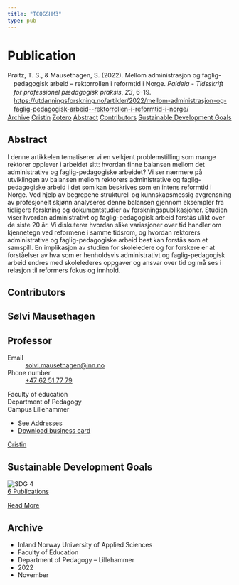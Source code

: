 ```yaml
---
title: "TCQGSHM3"
type: pub
---
```

<h1>Publication</h1>
<article id="csl-bib-container-TCQGSHM3" class="csl-bib-container">
  <div class="csl-bib-body" style="line-height: 1.35; padding-left: 1em; text-indent:-1em;">
  <div class="csl-entry">Pr&#xF8;itz, T. S., &amp; Mausethagen, S. (2022). Mellom administrasjon og faglig-pedagogisk arbeid &#x2013; rektorrollen i reformtid i Norge. <i>Paideia - Tidsskrift for professionel p&#xE6;dagogisk praksis</i>, <i>23</i>, 6&#x2013;19. <a href="https://utdanningsforskning.no/artikler/2022/mellom-administrasjon-og-faglig-pedagogisk-arbeid--rektorrollen-i-reformtid-i-norge/">https://utdanningsforskning.no/artikler/2022/mellom-administrasjon-og-faglig-pedagogisk-arbeid--rektorrollen-i-reformtid-i-norge/</a></div>
</div>
  <div class="csl-bib-buttons">
    <a href="#taxonomy-article-TCQGSHM3" class="csl-bib-button">Archive</a>
    <a href="https://app.cristin.no/results/show.jsf?id=2086339" alt="Cristin URL" class="csl-bib-button">Cristin</a>
    <a href="http://zotero.org/groups/5402882/items/TCQGSHM3" alt="Zotero URL" class="csl-bib-button">Zotero</a>
    <a href="#abstract-article-TCQGSHM3" class="csl-bib-button">Abstract</a>
    <a href="#contributors-article-TCQGSHM3" class="csl-bib-button">Contributors</a>
    <a href="#sdg-article-TCQGSHM3" class="csl-bib-button">Sustainable Development Goals</a>
  </div>
  <div id="csl-bib-meta-container-TCQGSHM3"></div>
</article>
<div id="csl-bib-meta-TCQGSHM3" class="csl-bib-meta">
  <article id="abstract-article-TCQGSHM3" class="abstract-article">
    <h1>Abstract</h1>
    I denne artikkelen tematiserer vi en velkjent problemstilling som mange rektorer opplever i arbeidet sitt: hvordan finne balansen mellom det administrative og faglig-pedagogiske arbeidet? Vi ser nærmere på utviklingen av balansen mellom rektorers administrative og faglig-pedagogiske arbeid i det som kan beskrives som en intens reformtid i Norge. Ved hjelp av begrepene strukturell og kunnskapsmessig avgrensning av profesjonelt skjønn analyseres denne balansen gjennom eksempler fra tidligere forskning og dokumentstudier av forskningspublikasjoner. Studien viser hvordan administrativt og faglig-pedagogisk arbeid forstås ulikt over de siste 20 år. Vi diskuterer hvordan slike variasjoner over tid handler om kjennetegn ved reformene i samme tidsrom, og hvordan rektorers administrative og faglig-pedagogiske arbeid best kan forstås som et samspill. En implikasjon av studien for skoleledere og for forskere er at forståelser av hva som er henholdsvis administrativt og faglig-pedagogisk arbeid endres med skolelederes oppgaver og ansvar over tid og må ses i relasjon til reformers fokus og innhold.
  </article>
  <article id="contributors-article-TCQGSHM3" class="contributors-article">
    <h1>Contributors</h1>
    <div class="personas"> <div class="vrtx-hinn-person-card"> <div class="photo"> <i class="lar la-user-circle missing-person"></i> </div> <div class="info"> <hgroup><h1>Sølvi Mausethagen</h1> <h2>Professor</h2> </hgroup><dl> <dt>Email</dt> <dd> <a href="mailto:solvi.mausethagen@inn.no">solvi.mausethagen@inn.no</a> </dd> <dt>Phone number</dt> <dd><a href="tel:+4762517779"> +47 62 51 77 79 </a></dd> </dl> <p> Faculty of education<br> Department of Pedagogy<br> Campus Lillehammer </p> <ul class="vrtx-hinn-links"> <li><a href="https://www.inn.no/english/find-an-employee/solvi-mausethagen.html#vrtx-hinn-addresses">See Addresses</a></li> <li><a href="https://www.inn.no/english/find-an-employee/solvi-mausethagen.html?vrtx=vcf">Download business card</a></li> </ul> </div> </div> <a href="https://app.cristin.no/persons/show.jsf?id=60275" alt="Cristin URL" class="personas-cristin">Cristin</a> </div>
  </article>
  <article id="sdg-article-TCQGSHM3" class="sdg-article">
    <h1>Sustainable Development Goals</h1>
    <div class="sdg-container"><div id="sdg4" class="sdg"> <img src="{{< params subfolder >}}images/sdg/sdg04_en.png" class="image" alt="SDG 4"> <div class="sdg-overlay"> <a href="{{< params subfolder >}}en/archive/?sdg=4#archive" class="sdg-publication-count"><span>6</span> Publications</a> <p><a href="https://sdgs.un.org/goals/goal4" class="sdg-read-more">Read More</a></p> </div> </div></div>
  </article>
  <article id="taxonomy-article-TCQGSHM3" class="taxonomy-article">
    <h1>Archive</h1>
    <ul>
      <li>Inland Norway University of Applied Sciences</li>
      <li>Faculty of Education</li>
      <li>Department of Pedagogy – Lillehammer</li>
      <li>2022</li>
      <li>November</li>
    </ul>
  </article>
</div>

